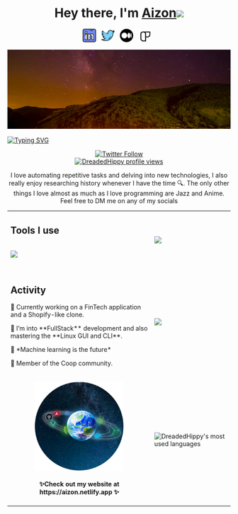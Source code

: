 <div align="center">
  <h1>Hey there, I'm <a href="https://aizon.netlify.app">Aizon</a><img src="https://media.giphy.com/media/hvRJCLFzcasrR4ia7z/giphy.gif" width="25px"></h1>
</div>

<p align='center'>
  <a href="https://www.linkedin.com/in/onotieose-izormen/"><img height="30" src="https://raw.githubusercontent.com/8bithemant/8bithemant/master/linkedin.png?raw=true"></a>&nbsp;&nbsp;
  <a href="https://twitter.com/HippyDreaded"><img height="30" src="https://raw.githubusercontent.com/8bithemant/8bithemant/master/twitter.png?raw=true"></a>&nbsp;&nbsp;
  <a href="https://medium.com/@onotaizee"><img height="30" src="https://github.com/DreadedHippy/DreadedHippy/blob/main/Files/medum%20logo.png"></a>&nbsp;&nbsp;
  <a href="https://usepayday.me/izormenonotieose9903"><img height="30" src="https://github.com/DreadedHippy/DreadedHippy/blob/main/Files/payday-logo.png?raw=true"></a>&nbsp;&nbsp;
</p>


<p align="center">
  <img src="https://github.com/DreadedHippy/DreadedHippy/blob/main/Files/Screenshot%20from%202022-06-27%2009-35-55.png" title="Backdrop">
</p>


[![Typing SVG](https://readme-typing-svg.demolab.com?font=Source+Code+Pro&weight=600&size=30&pause=1000&color=C86D16&center=true&vCenter=true&width=1000&lines=Full-stack+Web+Developer;A.I.+and+Cyber-security+Enthusiast;Mobile+App+Developer)](https://git.io/typing-svg)

<p align="center">
  <a href="https://twitter.com/HippyDreaded"><img alt="Twitter Follow" src="https://img.shields.io/twitter/follow/HippyDreaded?style=for-the-badge&color=ff9548&labelColor=black&logo=twitter&label=@HippyDreaded"></a>
  <br>
  <a href="https://visitor-badge.glitch.me/badge?page_id=DreadedHippy.DreadedHippy"> <img alt="DreadedHippy profile views" src="https://visitor-badge.glitch.me/badge?page_id=DreadedHippy.DreadedHippy"></a>
</p>

<p align="center">
  I love automating repetitive tasks and delving into new technologies, I also really enjoy researching history whenever I have the time 🔍. The only other things I love almost as much as I love programming are Jazz and Anime. Feel free to DM me on any of my socials
</p>

<table>
  <tr>
    <td valign="center">
      <h2>Tools I use<h2>
      <p>
        <a href="https://skillicons.dev">
          <img src="https://skillicons.dev/icons?i=angular,flutter,sass,mongodb,js,nodejs,graphql,express,ts,vscode,git,nuxtjs,redis,reactivex,docker&perline=7" />
        </a>
      </p>
    </td>
    <td valign="center">
      <img src="https://github-readme-stats.vercel.app/api?username=DreadedHippy&show_icons=true&theme=gruvbox&show_icons=true&title_color=ff9548"/>
    </td>
  </tr>
  <tr>
    <td valign="center">
      <h2>Activity</h2>
      <p>🔭 Currently working on a FinTech application and a Shopify-like clone. </p>
      <p>🌱 I’m into **FullStack** development and also mastering the **Linux GUI and CLI**.</p>
      <p>🤖 *Machine learning is the future*</p>
      <p>🥚 Member of the Coop community.</p>
    </td>
    <td valign="center">
      <img src="https://github-readme-streak-stats.herokuapp.com?user=DreadedHippy&theme=gruvbox&hide_border=true&date_format=M%20j%5B%2C%20Y%5D"
    </td>
  </tr>
  <tr>
    <td valign="center">
      <p align="center">
        <img height="200" src="https://github.com/DreadedHippy/DreadedHippy/blob/main/Files/github-pfp-circled.png" alt="Figma design">
      </p>      
      <h4 align="center">✨Check out my website at https://aizon.netlify.app ✨</h4>
    </td>
    <td>
      <img src="https://github-readme-stats.vercel.app/api/top-langs/?username=DreadedHippy&theme=gruvbox" alt="DreadedHippy's most used languages"/>
    </td>
  </tr>
</table>
